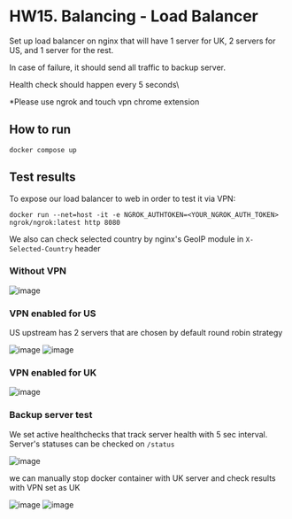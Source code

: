 # HW15. Balancing - Load Balancer

Set up load balancer on nginx that will have 1 server for UK, 2 servers for US, and 1 server for the rest.

In case of failure, it should send all traffic to backup server.

Health check should happen every 5 seconds\

*Please use ngrok and touch vpn chrome extension


## How to run

```
docker compose up
```

## Test results

To expose our load balancer to web in order to test it via VPN:
```
docker run --net=host -it -e NGROK_AUTHTOKEN=<YOUR_NGROK_AUTH_TOKEN> ngrok/ngrok:latest http 8080
```

We also can check selected country by nginx's GeoIP module in `X-Selected-Country` header

### Without VPN

![image](https://github.com/neronasee/prjctr/assets/15675643/e5b49b58-622a-4f03-a3cd-823edccb2634)

### VPN enabled for US 

US upstream has 2 servers that are chosen by default round robin strategy

![image](https://github.com/neronasee/prjctr/assets/15675643/a46c2f6f-2b73-47f5-a294-36db20324d9b)
![image](https://github.com/neronasee/prjctr/assets/15675643/07b9b953-979e-41da-babc-f04c9a40fba6)


### VPN enabled for UK

![image](https://github.com/neronasee/prjctr/assets/15675643/a136f954-3801-42cf-8cc9-9aa0fcf15c55)


### Backup server test

We set active healthchecks that track server health with 5 sec interval. Server's statuses can be checked on `/status` 

![image](https://github.com/neronasee/prjctr/assets/15675643/58a3f8ba-b666-41d9-b818-31f173bfe665)


we can manually stop docker container with UK server and check results with VPN set as UK

![image](https://github.com/neronasee/prjctr/assets/15675643/33ff74b3-f919-4ea6-9dc9-ee782c65210c)
![image](https://github.com/neronasee/prjctr/assets/15675643/2fd9c359-ccc3-4d2d-b5df-072e2a88b793)


